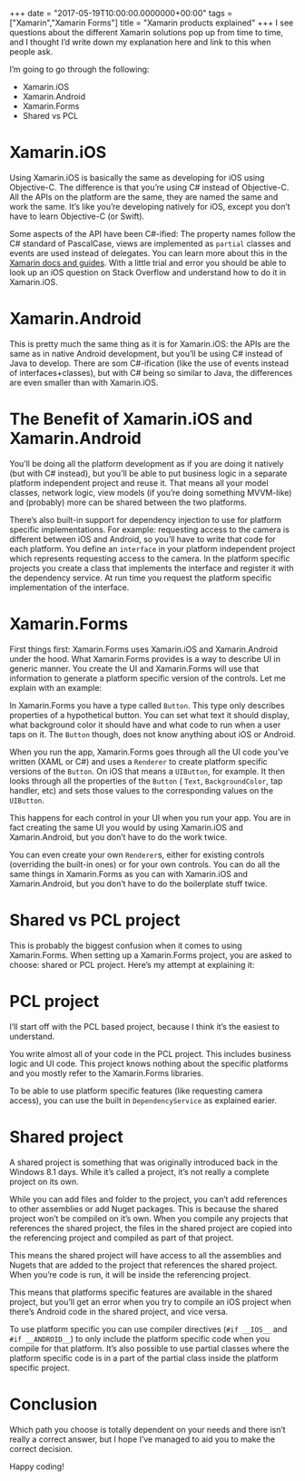 +++
date = "2017-05-19T10:00:00.0000000+00:00"
tags = ["Xamarin","Xamarin Forms"]
title = "Xamarin products explained"
+++
I see questions about the different Xamarin solutions pop up from time to time, and I thought I’d write down my explanation here and link to this when people ask.

I’m going to go through the following:

* Xamarin.iOS
* Xamarin.Android
* Xamarin.Forms
 * Shared vs PCL

# Xamarin.iOS

Using Xamarin.iOS is basically the same as developing for iOS using Objective-C. The difference is that you’re using C# instead of Objective-C. All the APIs on the platform are the same, they are named the same and work the same. It’s like you’re developing natively for iOS, except you don’t have to learn Objective-C (or Swift).

Some aspects of the API have been C#-ified: The property names follow the C# standard of PascalCase, views are implemented as `partial` classes and events are used instead of delegates. You can learn more about this in the [Xamarin docs and guides](https://developer.xamarin.com/guides/ios/). With a little trial and error you should be able to look up an iOS question on Stack Overflow and understand how to do it in Xamarin.iOS.

# Xamarin.Android

This is pretty much the same thing as it is for Xamarin.iOS: the APIs are the same as in native Android development, but you’ll be using C# instead of Java to develop. There are som C#-ification (like the use of events instead of interfaces+classes), but with C# being so similar to Java, the differences are even smaller than with Xamarin.iOS.

# The Benefit of Xamarin.iOS and Xamarin.Android

You’ll be doing all the platform development as if you are doing it natively (but with C# instead), but you’ll be able to put business logic in a separate platform independent project and reuse it. That means all your model classes, network logic, view models (if you’re doing something MVVM-like) and (probably) more can be shared between the two platforms.

There’s also built-in support for dependency injection to use for platform specific implementations. For example: requesting access to the camera is different between iOS and Android, so you’ll have to write that code for each platform. You define an `interface` in your platform independent project which represents requesting access to the camera. In the platform specific projects you create a class that implements the interface and register it with the dependency service. At run time you request the platform specific implementation of the interface.

# Xamarin.Forms

First things first: Xamarin.Forms uses Xamarin.iOS and Xamarin.Android under the hood. What Xamarin.Forms provides is a way to describe UI in generic manner. You create the UI and Xamarin.Forms will use that information to generate a platform specific version of the controls. Let me explain with an example:

In Xamarin.Forms you have a type called `Button`. This type only describes properties of a hypothetical button. You can set what text it should display, what background color it should have and what code to run when a user taps on it. The `Button` though, does not know anything about iOS or Android.

When you run the app, Xamarin.Forms goes through all the UI code you’ve written (XAML or C#) and uses a `Renderer` to create platform specific versions of the `Button`. On iOS that means a `UIButton`, for example. It then looks through all the properties of the `Button` ( `Text`, `BackgroundColor`, tap handler, etc) and sets those values to the corresponding values on the `UIButton`.

This happens for each control in your UI when you run your app. You are in fact creating the same UI you would by using Xamarin.iOS and Xamarin.Android, but you don’t have to do the work twice.

You can even create your own `Renderer`s, either for existing controls (overriding the built-in ones) or for your own controls. You can do all the same things in Xamarin.Forms as you can with Xamarin.iOS and Xamarin.Android, but you don’t have to do the boilerplate stuff twice.

# Shared vs PCL project

This is probably the biggest confusion when it comes to using Xamarin.Forms. When setting up a Xamarin.Forms project, you are asked to choose: shared or PCL project. Here’s my attempt at explaining it:

# PCL project

I’ll start off with the PCL based project, because I think it’s the easiest to understand.

You write almost all of your code in the PCL project. This includes business logic and UI code. This project knows nothing about the specific platforms and you mostly refer to the Xamarin.Forms libraries.

To be able to use platform specific features (like requesting camera access), you can use the built in `DependencyService` as explained earier.

# Shared project

A shared project is something that was originally introduced back in the Windows 8.1 days. While it’s called a project, it’s not really a complete project on its own.

While you can add files and folder to the project, you can’t add references to other assemblies or add Nuget packages. This is because the shared project won’t be compiled on it’s own. When you compile any projects that references the shared project, the files in the shared project are copied into the referencing project and compiled as part of that project.

This means the shared project will have access to all the assemblies and Nugets that are added to the project that references the shared project. When you’re code is run, it will be inside the referencing project.

This means that platforms specific features are available in the shared project, but you’ll get an error when you try to compile an iOS project when there’s Android code in the shared project, and vice versa.

To use platform specific you can use compiler directives (`#if __IOS__` and `#if __ANDROID__`) to only include the platform specific code when you compile for that platform. It’s also possible to use partial classes where the platform specific code is in a part of the partial class inside the platform specific project.

# Conclusion

Which path you choose is totally dependent on your needs and there isn’t really a correct answer, but I hope I’ve managed to aid you to make the correct decision.

Happy coding!